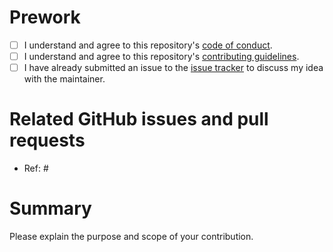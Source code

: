 # Prework

* [ ] I understand and agree to this repository's [code of conduct](https://ropensci.org/code-of-conduct/).
* [ ] I understand and agree to this repository's [contributing guidelines](https://github.com/ropensci/jagstargets/blob/main/CONTRIBUTING.md).
* [ ] I have already submitted an issue to the [issue tracker](http://github.com/ropensci/jagstargets/issues) to discuss my idea with the maintainer.

# Related GitHub issues and pull requests

* Ref: #

# Summary

Please explain the purpose and scope of your contribution.
